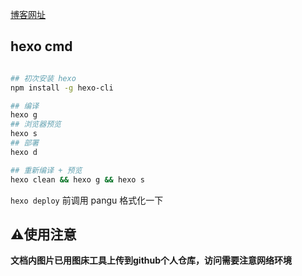 
[博客网址](https://24849748.github.io/)

## hexo cmd

```bash

## 初次安装 hexo
npm install -g hexo-cli

## 编译
hexo g
## 浏览器预览
hexo s
## 部署
hexo d

## 重新编译 + 预览
hexo clean && hexo g && hexo s
```

`hexo deploy` 前调用 pangu 格式化一下


## ⚠️使用注意

**文档内图片已用图床工具上传到github个人仓库，访问需要注意网络环境**
